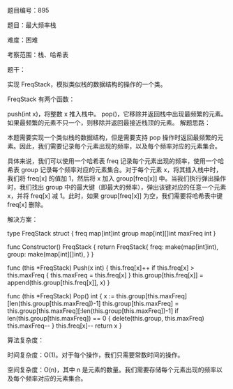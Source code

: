 题目编号：895

题目：最大频率栈

难度：困难

考察范围：栈、哈希表

题干：

实现 FreqStack，模拟类似栈的数据结构的操作的一个类。

FreqStack 有两个函数：

push(int x)，将整数 x 推入栈中。
pop()，它移除并返回栈中出现最频繁的元素。
如果最频繁的元素不只一个，则移除并返回最接近栈顶的元素。
解题思路：

本题需要实现一个类似栈的数据结构，但是需要支持 pop 操作时返回最频繁的元素。因此，我们需要记录每个元素出现的频率，以及每个频率对应的元素集合。

具体来说，我们可以使用一个哈希表 freq 记录每个元素出现的频率，使用一个哈希表 group 记录每个频率对应的元素集合。对于每个元素 x，将其插入栈中时，我们将 freq[x] 的值加 1，然后将 x 加入 group[freq[x]] 中。当我们执行弹出操作时，我们找出 group 中的最大键（即最大的频率），弹出该键对应的任意一个元素 x，并将 freq[x] 减 1。此时，如果 group[freq[x]] 为空，我们需要将哈希表中键 freq[x] 删除。

解决方案：

type FreqStack struct {
    freq  map[int]int
    group map[int][]int
    maxFreq int
}

func Constructor() FreqStack {
    return FreqStack{
        freq:  make(map[int]int),
        group: make(map[int][]int),
    }
}

func (this *FreqStack) Push(x int) {
    this.freq[x]++
    if this.freq[x] > this.maxFreq {
        this.maxFreq = this.freq[x]
    }
    this.group[this.freq[x]] = append(this.group[this.freq[x]], x)
}

func (this *FreqStack) Pop() int {
    x := this.group[this.maxFreq][len(this.group[this.maxFreq])-1]
    this.group[this.maxFreq] = this.group[this.maxFreq][:len(this.group[this.maxFreq])-1]
    if len(this.group[this.maxFreq]) == 0 {
        delete(this.group, this.maxFreq)
        this.maxFreq--
    }
    this.freq[x]--
    return x
}

算法复杂度：

时间复杂度：O(1)。对于每个操作，我们只需要常数时间的操作。

空间复杂度：O(n)，其中 n 是元素的数量。我们需要存储每个元素出现的频率以及每个频率对应的元素集合。